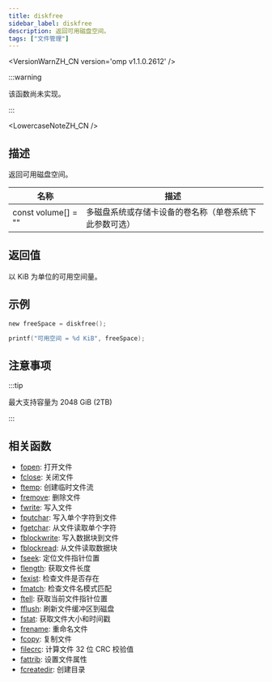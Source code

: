 ```yaml
---
title: diskfree
sidebar_label: diskfree
description: 返回可用磁盘空间。
tags: ["文件管理"]
---
```


<VersionWarnZH_CN version='omp v1.1.0.2612' />

:::warning

该函数尚未实现。

:::

<LowercaseNoteZH_CN />

## 描述

返回可用磁盘空间。

| 名称                | 描述                                                   |
| ------------------- | ------------------------------------------------------ |
| const volume[] = "" | 多磁盘系统或存储卡设备的卷名称（单卷系统下此参数可选） |

## 返回值

以 KiB 为单位的可用空间量。

## 示例

```c
new freeSpace = diskfree();

printf("可用空间 = %d KiB", freeSpace);
```

## 注意事项

:::tip

最大支持容量为 2048 GiB (2TB)

:::

## 相关函数

- [fopen](fopen): 打开文件
- [fclose](fclose): 关闭文件
- [ftemp](ftemp): 创建临时文件流
- [fremove](fremove): 删除文件
- [fwrite](fwrite): 写入文件
- [fputchar](fputchar): 写入单个字符到文件
- [fgetchar](fgetchar): 从文件读取单个字符
- [fblockwrite](fblockwrite): 写入数据块到文件
- [fblockread](fblockread): 从文件读取数据块
- [fseek](fseek): 定位文件指针位置
- [flength](flength): 获取文件长度
- [fexist](fexist): 检查文件是否存在
- [fmatch](fmatch): 检查文件名模式匹配
- [ftell](ftell): 获取当前文件指针位置
- [fflush](fflush): 刷新文件缓冲区到磁盘
- [fstat](fstat): 获取文件大小和时间戳
- [frename](frename): 重命名文件
- [fcopy](fcopy): 复制文件
- [filecrc](filecrc): 计算文件 32 位 CRC 校验值
- [fattrib](fattrib): 设置文件属性
- [fcreatedir](fcreatedir): 创建目录

